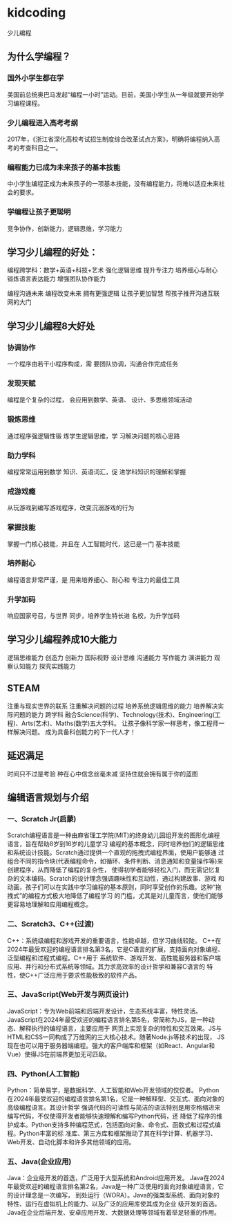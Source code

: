 # kidcoding
少儿编程

## 为什么学编程？
### 国外小学生都在学
美国前总统奥巴马发起“编程一小时”运动。目前，美国小学生从一年级就要开始学习编程课程。
### 少儿编程进入高考考纲
2017年，《浙江省深化高校考试招生制度综合改革试点方案》，明确将编程纳入高考的考查科目之一。
### 编程能力已成为未来孩子的基本技能
中小学生编程正成为未来孩子的一项基本技能，没有编程能力，将难以适应未来社会的要求。
### 学编程让孩子更聪明
竞争协作，创新能力，逻辑思维，学习能力

## 学习少儿编程的好处：
编程跨学科：数学+英语+科技+艺术
强化逻辑思维
提升专注力
培养细心与耐心
锻炼语言表达能力
增强团队协作能力

编程沟通未来
编程改变未来
拥有更强逻辑
让孩子更加智慧
帮孩子推开沟通互联网的大门

## 学习少儿编程8大好处
### 协调协作
一个程序由若干小程序构成，需
要团队协调，沟通合作完成任务

### 发现天赋
编程是个复杂的过程，
会应用到数学、英语、
设计、多思维领域活动

### 锻炼思维
通过程序强逻辑性锻
炼学生逻辑思维，学
习解决问题的核心思路

### 助力学科
编程常常运用到数学
知识、英语词汇，促
进学科知识的理解和掌握

### 戒游戏瘾
从玩游戏到编写游戏程序，改变沉溺游戏的行为

### 掌握技能
掌握一门核心技能，并且在
人工智能时代，这已是一门
基本技能

### 培养耐心
编程语言非常严谨，是
用来培养细心、耐心和
专注力的最佳工具

### 升学加码
响应国家号召，与世界
同步，培养学生特长进
名校，为升学加码

## 学习少儿编程养成10大能力
逻辑思维能力
创造力
创新力
国际视野
设计思维
沟通能力
写作能力
演讲能力
观察认知能力
探究实践能力

## STEAM
注重与现实世界的联系
注重解决问题的过程
培养系统逻辑思维的能力
培养解决实际问题的能力
跨学科
融合Science(科学)、Technology(技术)、Engineering(工程)、Arts(艺术)、Maths(数学)五大学科。
让孩子像科学家一样思考，像工程师一样解决问题。
成为具备科创能力的下一代人才！


## 延迟满足
时间只不过是考验
种在心中信念丝毫未减
坚持住就会拥有属于你的蓝图

## 编辑语言规划与介绍
### 一、Scratch Jr(启蒙)
Scratch编程语言‌是一种由麻省理工学院(MIT)的终身幼儿园组开发的图形化编程语言，旨在帮助8岁到16岁的儿童学习
编程的基本概念，同时培养他们的逻辑思维和系统设计技能。Scratch通过提供一个直观的拖拽式编程界面，使用户能够通
过组合不同的指令块(代表编程命令，如循环、条件判断、消息通知和变量操作等)来创建程序，从而降低了编程的复杂性，
使得初学者能够轻松入门，而无需记忆复杂的文本编码‌。Scratch的设计理念强调趣味性和互动性，通过构建故事、游戏
和动画，孩子们可以在实践中学习编程的基本原则，同时享受创作的乐趣。这种“拖拽式”的编程方式极大地降低了编程学习
的门槛，尤其是对儿童而言，使他们能够更容易地理解和应用编程概念。

### 二、Scratch3、C++(过渡)
C++：系统级编程和游戏开发的重要语言，性能卓越，但学习曲线较陡。
C++在2024年最受欢迎的编程语言排名第3名，它是C语言的扩展，支持面向对象编程、泛型编程和过程式编程。C++用于
系统软件、游戏开发、高性能服务器和客户端应用、并行和分布式系统等领域。其力求高效率的设计哲学和兼容C语言的
特性，使C++广泛应用于要求性能极致的软件产品。

### 三、JavaScript(Web开发与网页设计)
JavaScript：专为Web前端和后端开发设计，生态系统丰富，特性灵活。
JavaScript在2024年最受欢迎的编程语言排名第5名，常简称为JS，是一种动态、解释执行的编程语言，主要应用于
网页上实现复杂的特性和交互效果。JS与HTML和CSS一同构成了万维网的三大核心技术。随著Node.js等技术的出现，
JS现在也可以用于服务器端编程。强大的客户端库和框架（如React、Angular和Vue）使得JS在前端界更加无可匹敌。

### 四、Python(人工智能)
Python：简单易学，是数据科学、人工智能和Web开发领域的佼佼者。
Python在2024年最受欢迎的编程语言排名第1名，它是一种解释型、交互式、面向对象的高级编程语言。其设计哲学
强调代码的可读性与简洁的语法特别是用空格缩进来编写代码，不仅使得开发者能够快速理解和编写Python代码，还
降低了程序的维护成本。Python支持多种编程范式，包括面向对象、命令式、函数式和过程式编程。Python丰富的标
准库、第三方库和框架推动了其在科学计算、机器学习、Web开发、自动化脚本和许多其他领域的应用。

### 五、Java(企业应用)
Java：企业级开发的首选，广泛用于大型系统和Android应用开发。
Java在2024年最受欢迎的编程语言排名第2名，Java是一种广泛使用的面向对象编程语言，它的设计理念是一次编写，
到处运行（WORA）。Java的强类型系统、面向对象的特性、运行在虚拟机上的能力、以及广泛的应用库使其成为企业
级开发的首选。Java在企业后端开发、安卓应用开发、大数据处理等领域有着举足轻重的作用。

